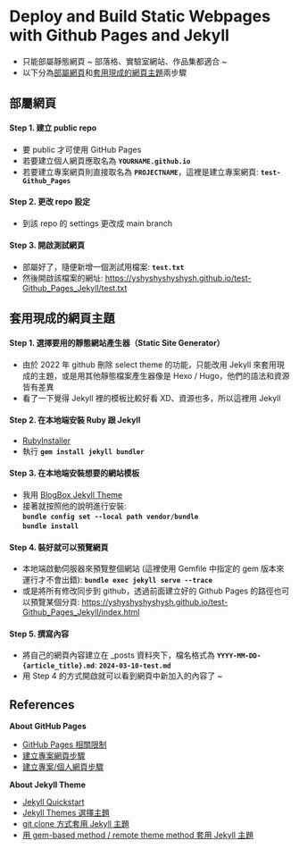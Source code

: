 # Deploy and Build Static Webpages with Github Pages and Jekyll

-   只能部屬靜態網頁 ~ 部落格、實驗室網站、作品集都適合 ~<br>
-   以下分為[部屬網頁](#部屬網頁)和[套用現成的網頁主題](#套用現成的網頁主題)兩步驟


## 部屬網頁

#### Step 1. 建立 public repo
-   要 public 才可使用 GitHub Pages
-   若要建立個人網頁應取名為 **`YOURNAME.github.io`**
-   若要建立專案網頁則直接取名為 **`PROJECTNAME`**，這裡是建立專案網頁: **`test-Github_Pages`**

#### Step 2. 更改 repo 設定
-   到該 repo 的 settings 更改成 main branch

#### Step 3. 開啟測試網頁
-   部屬好了，隨便新增一個測試用檔案: **`test.txt`**
-   然後開啟該檔案的網址: https://yshyshyshyshysh.github.io/test-Github_Pages_Jekyll/test.txt


## 套用現成的網頁主題

#### Step 1. 選擇要用的靜態網站產生器（Static Site Generator）
-   由於 2022 年 github 刪除 select theme 的功能，只能改用 Jekyll 來套用現成的主題，或是用其他靜態檔案產生器像是 Hexo / Hugo，他們的語法和資源皆有差異
-   看了一下覺得 Jekyll 裡的模板比較好看 XD、資源也多，所以這裡用 Jekyll

#### Step 2. 在本地端安裝 Ruby 跟 Jekyll
-   [RubyInstaller](https://rubyinstaller.org/)
-   執行 **`gem install jekyll bundler`**

#### Step 3. 在本地端安裝想要的網站模板
-   我用 [BlogBox Jekyll Theme](https://jamstackthemes.dev/theme/blogbox-jekyll-theme/)
-   接著就按照他的說明進行安裝:<br> **`bundle config set --local path vendor/bundle`**<br> **`bundle install`**

#### Step 4. 裝好就可以預覽網頁
-   本地端啟動伺服器來預覽整個網站 (這裡使用 Gemfile 中指定的 gem 版本來運行才不會出錯): **`bundle exec jekyll serve --trace`**
-   或是將所有修改同步到 github，透過前面建立好的 Github Pages 的路徑也可以預覽某個分頁: https://yshyshyshyshysh.github.io/test-Github_Pages_Jekyll/index.html

#### Step 5. 撰寫內容
-   將自己的網頁內容建立在 _posts 資料夾下，檔名格式為 **`YYYY-MM-DD-{article_title}.md`**: **`2024-03-10-test.md`**
-   用 Step 4 的方式開啟就可以看到網頁中新加入的內容了 ~


## References

**About GitHub Pages**
-   [GitHub Pages 相關限制](https://docs.github.com/en/pages/getting-started-with-github-pages/about-github-pages#usage-limits)
-   [建立專案網頁步驟](https://www.youtube.com/watch?v=uegeSwdfWjQ)
-   [建立專案/個人網頁步驟](https://medium.com/%E9%80%B2%E6%93%8A%E7%9A%84-git-git-git/%E5%BE%9E%E9%9B%B6%E9%96%8B%E5%A7%8B-%E7%94%A8github-pages-%E4%B8%8A%E5%82%B3%E9%9D%9C%E6%85%8B%E7%B6%B2%E7%AB%99-fa2ae83e6276)

**About Jekyll Theme**
-   [Jekyll Quickstart](https://jekyllrb.com/docs/)
-   [Jekyll Themes 選擇主題](https://jekyllrb.com/docs/themes/)
-   [git clone 方式套用 Jekyll 主題](https://hackmd.io/@CynthiaChuang/Setting-Up-a-GitHub-Pages-Site-with-Jekyll)
-   [用 gem-based method / remote theme method 套用 Jekyll 主題](https://ktinglee.github.io/install-github-pages-blog-3/)

